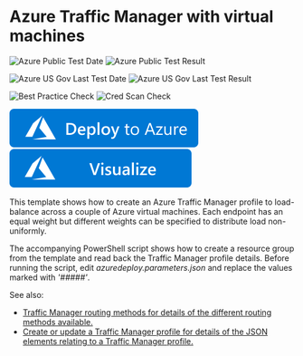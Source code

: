 # Azure Traffic Manager with virtual machines

![Azure Public Test Date](https://azurequickstartsservice.blob.core.windows.net/badges/201-traffic-manager-vm/PublicLastTestDate.svg)
![Azure Public Test Result](https://azurequickstartsservice.blob.core.windows.net/badges/201-traffic-manager-vm/PublicDeployment.svg)

![Azure US Gov Last Test Date](https://azurequickstartsservice.blob.core.windows.net/badges/201-traffic-manager-vm/FairfaxLastTestDate.svg)
![Azure US Gov Last Test Result](https://azurequickstartsservice.blob.core.windows.net/badges/201-traffic-manager-vm/FairfaxDeployment.svg)

![Best Practice Check](https://azurequickstartsservice.blob.core.windows.net/badges/201-traffic-manager-vm/BestPracticeResult.svg)
![Cred Scan Check](https://azurequickstartsservice.blob.core.windows.net/badges/201-traffic-manager-vm/CredScanResult.svg)

[![Deploy To Azure](https://raw.githubusercontent.com/Azure/azure-quickstart-templates/master/1-CONTRIBUTION-GUIDE/images/deploytoazure.svg?sanitize=true)]("https://portal.azure.com/#create/Microsoft.Template/uri/https%3A%2F%2Fraw.githubusercontent.com%2FAzure%2Fazure-quickstart-templates%2Fmaster%2F201-traffic-manager-vm%2Fazuredeploy.json")
[![Visualize](https://raw.githubusercontent.com/Azure/azure-quickstart-templates/master/1-CONTRIBUTION-GUIDE/images/visualizebutton.svg?sanitize=true)]("http://armviz.io/#/?load=https%3A%2F%2Fraw.githubusercontent.com%2FAzure%2Fazure-quickstart-templates%2Fmaster%2F201-traffic-manager-vm%2Fazuredeploy.json")

This template shows how to create an Azure Traffic Manager profile to
load-balance across a couple of Azure virtual machines. Each endpoint has an
equal weight but different weights can be specified to distribute load
non-uniformly.

The accompanying PowerShell script shows how to create a resource group from the
template and read back the Traffic Manager profile details. Before running the
script, edit _azuredeploy.parameters.json_ and replace the values marked with
_'#####'_.

See also:

- <a href="https://azure.microsoft.com/en-us/documentation/articles/traffic-manager-routing-methods/">Traffic
  Manager routing methods for details of the different routing methods
  available.
- <a href="https://msdn.microsoft.com/en-us/library/azure/mt163581.aspx">Create
  or update a Traffic Manager profile for details of the JSON elements relating
  to a Traffic Manager profile.
